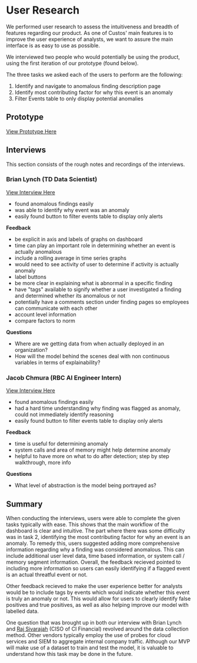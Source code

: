 # User Research

We performed user research to assess the intuitiveness and breadth of features regarding our product. As one of Custos' main features is to improve the user experience of analysts, we want to assure the main interface is as easy to use as possible.

We interviewed two people who would potentially be using the product, using the first iteration of our prototype (found below).

The three tasks we asked each of the users to perform are the following:
1. Identify and navigate to anomalous finding description page
2. Identify most contributing factor for why this event is an anomaly
3. Filter Events table to only display potential anomalies
 
## Prototype

[View Prototype Here](https://www.figma.com/file/UBnTzAB5WWmyctv8s8bbKq/Custos?node-id=0%3A1)

## Interviews

This section consists of the rough notes and recordings of the interviews. 

### Brian Lynch (TD Data Scientist)

[View Interview Here](https://drive.google.com/file/d/19ir-XFPIcjHCvIiLDr5TN9JxTETxNPcc/view)

- found anomalous findings easily
- was able to identify why event was an anomaly
- easily found button to filter events table to display only alerts

**Feedback**
- be explicit in axis and labels of graphs on dashboard
- time can play an important role in determining whether an event is actually anomalous
- include a rolling average in time series graphs
- would need to see activity of user to determine if activity is actually anomaly 
- label buttons
- be more clear in explaining what is abnormal in a specific finding
- have "tags" available to signify whether a user investigated a finding and determined whether its anomalous or not
- potentially have a comments section under finding pages so employees can communicate with each other
- account level information
- compare factors to norm

**Questions**
- Where are we getting data from when actually deployed in an organization?
- How will the model behind the scenes deal with non continuous variables in terms of explainability?



### Jacob Chmura (RBC AI Engineer Intern)
[View Interview Here](https://drive.google.com/file/d/1Vt8VStF4Lp6qavXwtB7MuLppKVQyZS9s/view)

- found anomalous findings easily
- had a hard time understanding why finding was flagged as anomaly, could not immediately identify reasoning
- easily found button to filter events table to display only alerts

**Feedback**
- time is useful for determining anomaly
- system calls and area of memory might help determine anomaly
- helpful to have more on what to do after detection; step by step walkthrough, more info

**Questions**
- What level of abstraction is the model being portrayed as?

## Summary

When conducting the interviews, users were able to complete the given tasks typically with ease. This shows that the main workflow of the dashboard is clear and intuitive. The part where there was some difficulty was in task 2, identifying the most contributing factor for why an event is an anomaly. To remedy this, users suggested adding more comprehensive information regarding why a finding was considered anomalous. This can include additional user level data, time based information, or system call / memory segment information. Overall, the feedback recieved pointed to including more information so users can easily identifying if a flagged event is an actual threatful event or not.

Other feedback recieved to make the user experience better for analysts would be to include tags by events which would indicate whether this event is truly an anomaly or not. This would allow for users to clearly identify false positives and true positives, as well as also helping improve our model with labelled data. 

One question that was brought up in both our interview with Brian Lynch and [Raj Sivarajah](https://www.linkedin.com/in/rsivarajah/) (CISO of CI Financial) revolved around the data collection method. Other vendors typically employ the use of probes for cloud services and SIEM to aggregate internal company traffic. Although our MVP will make use of a dataset to train and test the model, it is valuable to understand how this task may be done in the future.
